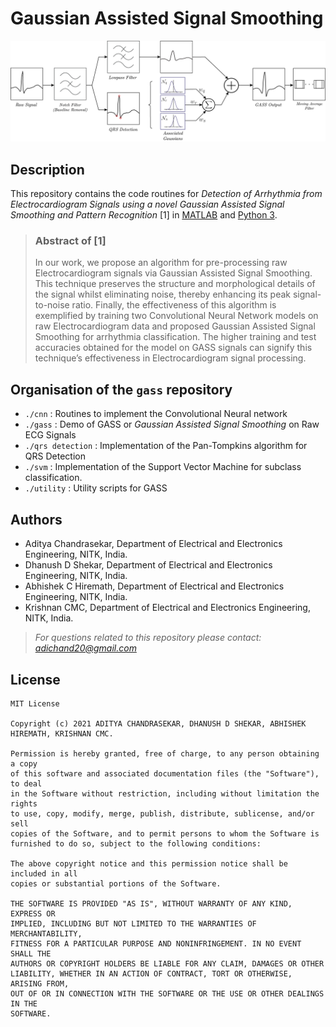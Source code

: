 # Gaussian Assisted Signal Smoothing

![logo](images/gass.png)

## Description
This repository contains the code routines for *Detection of Arrhythmia from Electrocardiogram Signals using a novel Gaussian Assisted Signal Smoothing and Pattern Recognition* [1] in [MATLAB](https://in.mathworks.com/products/matlab.html) and [Python 3](https://www.python.org).

>### Abstract of [1]
>In our work, we propose an algorithm for pre-processing raw Electrocardiogram signals via Gaussian Assisted Signal Smoothing. This technique preserves the structure and morphological details of the signal whilst eliminating noise, thereby enhancing its peak signal-to-noise ratio. Finally, the effectiveness of this algorithm is exemplified by training two Convolutional Neural Network models on raw Electrocardiogram data and proposed Gaussian Assisted Signal Smoothing for arrhythmia classification. The higher training
and test accuracies obtained for the model on GASS signals can signify this technique’s effectiveness in Electrocardiogram signal processing.

## Organisation of the `gass` repository
* `./cnn` : Routines to implement the Convolutional Neural network
* `./gass` : Demo of GASS or *Gaussian Assisted Signal Smoothing* on Raw ECG Signals
* `./qrs detection` : Implementation of the Pan-Tompkins algorithm for QRS Detection
* `./svm` : Implementation of the Support Vector Machine for subclass classification.
* `./utility` : Utility scripts for GASS

## Authors
* Aditya Chandrasekar, Department of Electrical and Electronics Engineering, NITK, India.
* Dhanush D Shekar, Department of Electrical and Electronics Engineering, NITK, India.
* Abhishek C Hiremath, Department of Electrical and Electronics Engineering, NITK, India.
* Krishnan CMC, Department of Electrical and Electronics Engineering, NITK, India.

> *For questions related to this repository please contact: adichand20@gmail.com*
## License
```
MIT License

Copyright (c) 2021 ADITYA CHANDRASEKAR, DHANUSH D SHEKAR, ABHISHEK HIREMATH, KRISHNAN CMC.

Permission is hereby granted, free of charge, to any person obtaining a copy
of this software and associated documentation files (the "Software"), to deal
in the Software without restriction, including without limitation the rights
to use, copy, modify, merge, publish, distribute, sublicense, and/or sell
copies of the Software, and to permit persons to whom the Software is
furnished to do so, subject to the following conditions:

The above copyright notice and this permission notice shall be included in all
copies or substantial portions of the Software.

THE SOFTWARE IS PROVIDED "AS IS", WITHOUT WARRANTY OF ANY KIND, EXPRESS OR
IMPLIED, INCLUDING BUT NOT LIMITED TO THE WARRANTIES OF MERCHANTABILITY,
FITNESS FOR A PARTICULAR PURPOSE AND NONINFRINGEMENT. IN NO EVENT SHALL THE
AUTHORS OR COPYRIGHT HOLDERS BE LIABLE FOR ANY CLAIM, DAMAGES OR OTHER
LIABILITY, WHETHER IN AN ACTION OF CONTRACT, TORT OR OTHERWISE, ARISING FROM,
OUT OF OR IN CONNECTION WITH THE SOFTWARE OR THE USE OR OTHER DEALINGS IN THE
SOFTWARE.
```
